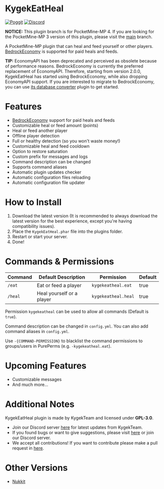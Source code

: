 # KygekEatHeal

[![Poggit](https://poggit.pmmp.io/shield.dl.total/KygekEatHeal)](https://poggit.pmmp.io/p/KygekEatHeal)
[![Discord](https://img.shields.io/discord/735439472992321587.svg?label=&logo=discord&logoColor=ffffff&color=7389D8&labelColor=6A7EC2)](https://discord.gg/CXtqUZv)

**NOTICE:** This plugin branch is for PocketMine-MP 4. If you are looking for the PocketMine-MP 3 version of this plugin, please visit the [main](https://github.com/KygekTeam/KygekEatHeal/tree/main) branch.

A PocketMine-MP plugin that can heal and feed yourself or other players. [BedrockEconomy](https://github.com/cooldogedev/BedrockEconomy) is supported for paid heals and feeds.

**TIP:** EconomyAPI has been deprecated and perceived as obsolete because of performance reasons. BedrockEconomy is currently the preferred replacement of EconomyAPI. Therefore, starting from version 2.0.0, KygekEatHeal has started using BedrockEconomy, while also dropping EconomyAPI support. If you are interested to migrate to BedrockEconomy, you can use [its database converter](https://github.com/cooldogedev/EconAPIToBE) plugin to get started.

# Features

- [BedrockEconomy](https://github.com/cooldogedev/BedrockEconomy) support for paid heals and feeds
- Customizable heal or feed amount (points)
- Heal or feed another player
- Offline player detection
- Full or healthy detection (so you won't waste money!)
- Customizable heal and feed cooldown
- Option to restore saturation
- Custom prefix for messages and logs
- Command description can be changed
- Supports command aliases
- Automatic plugin updates checker
- Automatic configuration files reloading
- Automatic configuration file updater

# How to Install

1. Download the latest version (It is recommended to always download the latest version for the best experience, except you're having compatibility issues).
2. Place the `KygekEatHeal.phar` file into the plugins folder.
3. Restart or start your server.
4. Done!

# Commands & Permissions

| Command | Default Description | Permission | Default |
| --- | --- | --- | --- |
| `/eat` | Eat or feed a player | `kygekeatheal.eat` | true |
| `/heal` | Heal yourself or a player | `kygekeatheal.heal` | true |

Permission `kygekeatheal` can be used to allow all commands (Default is `true`).

Command description can be changed in `config.yml`. You can also add command aliases in `config.yml`.

Use `-{COMMAND-PERMISSION}` to blacklist the command permissions to groups/users in PurePerms (e.g. `-kygekeatheal.eat`).

# Upcoming Features

- Customizable messages
- And much more...

# Additional Notes

KygekEatHeal plugin is made by KygekTeam and licensed under **GPL-3.0**.

- Join our Discord server [here](https://discord.gg/CXtqUZv) for latest updates from KygekTeam.
- If you found bugs or want to give suggestions, please visit [here](https://github.com/KygekTeam/KygekEatHeal/issues) or join our Discord server.
- We accept all contributions! If you want to contribute please make a pull request in [here](https://github.com/KygekTeam/KygekEatHeal/pulls).

# Other Versions

- [Nukkit](https://github.com/KygekTeam/KygekEatHeal-Nukkit)
